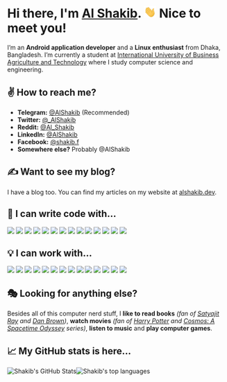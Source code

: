 # Hi there, I'm [Al Shakib](https://alshakib.dev). <img src="assets/wave.gif" width="28px"> Nice to meet you!

I’m an **Android application developer** and a **Linux enthusiast** from Dhaka, Bangladesh. I’m currently a student at [International University of Business Agriculture and Technology](https://iubat.edu) where I study computer science and engineering.

## :v: How to reach me?

- **Telegram:** [@AlShakib](https://t.me/AlShakib) (Recommended)
- **Twitter:** [@_AlShakib](https://twitter.com/_alshakib)
- **Reddit:** [@Al_Shakib](https://www.reddit.com/u/al_shakib)
- **LinkedIn:** [@AlShakib](https://www.linkedin.com/in/alshakib)
- **Facebook:** [@shakib.f](https://www.facebook.com/shakib.f)
- **Somewhere else?** Probably @AlShakib

## :writing_hand: Want to see my blog?

I have a blog too. You can find my articles on my website at [alshakib.dev](https://alshakib.dev).

## :muscle: I can write code with...

<div align="left">
  <img src="https://img.shields.io/badge/java-%23ED8B00.svg?&style=for-the-badge&logo=java&logoColor=white">
  <img src="https://img.shields.io/badge/shell_script%20-%23121011.svg?&style=for-the-badge&logo=gnu-bash&logoColor=white">
  <img src="https://img.shields.io/badge/markdown-%23000000.svg?&style=for-the-badge&logo=markdown&logoColor=white">
  <img src="https://img.shields.io/badge/python%20-%2314354C.svg?&style=for-the-badge&logo=python&logoColor=white">
  <img src="https://img.shields.io/badge/c%20-%2300599C.svg?&style=for-the-badge&logo=c&logoColor=white">
  <img src="https://img.shields.io/badge/c++%20-%2300599C.svg?&style=for-the-badge&logo=c%2B%2B&ogoColor=white">
  <img src="https://img.shields.io/badge/c%23%20-%23239120.svg?&style=for-the-badge&logo=c-sharp&logoColor=white">
  <img src="https://img.shields.io/badge/javascript%20-%23323330.svg?&style=for-the-badge&logo=javascript&logoColor=%23F7DF1E">
  <img src="https://img.shields.io/badge/jquery%20-%230769AD.svg?&style=for-the-badge&logo=jquery&logoColor=white">
  <img src="https://img.shields.io/badge/html5%20-%23E34F26.svg?&style=for-the-badge&logo=html5&logoColor=white">
  <img src="https://img.shields.io/badge/css3%20-%231572B6.svg?&style=for-the-badge&logo=css3&logoColor=white">
  <img src="https://img.shields.io/badge/php-%23777BB4.svg?&style=for-the-badge&logo=php&logoColor=white">
  <img src="https://img.shields.io/badge/bootstrap%20-%23563D7C.svg?&style=for-the-badge&logo=bootstrap&logoColor=white">
  <img src="https://img.shields.io/badge/material%20ui%20-%230081CB.svg?&style=for-the-badge&logo=material-ui&logoColor=white">
</div>

## :bulb: I can work with...

<div align="left">
  <img src="https://img.shields.io/badge/linux-%23f2dc00.svg?&style=for-the-badge&logo=linux&logoColor=black">
  <img src="https://img.shields.io/badge/git%20-%23F05033.svg?&style=for-the-badge&logo=git&logoColor=white">
  <img src="https://img.shields.io/badge/github%20-%23121011.svg?&style=for-the-badge&logo=github&logoColor=white">
  <img src="https://img.shields.io/badge/gitlab%20-%23181717.svg?&style=for-the-badge&logo=gitlab&logoColor=white">
  <img src="https://img.shields.io/badge/android sdk-%2332de84.svg?&style=for-the-badge&logo=android&logoColor=white">
  <img src="https://img.shields.io/badge/firebase-%23ffcb2b.svg?&style=for-the-badge&logo=firebase&logoColor=black">
  <img src ="https://img.shields.io/badge/sqlite-%2307405e.svg?&style=for-the-badge&logo=sqlite&logoColor=white">
  <img src="https://img.shields.io/badge/mysql-%2300f.svg?&style=for-the-badge&logo=mysql&logoColor=white">
  <img src ="https://img.shields.io/badge/MongoDB-%234ea94b.svg?&style=for-the-badge&logo=mongodb&logoColor=white">
  <img src="https://img.shields.io/badge/docker%20-%230db7ed.svg?&style=for-the-badge&logo=docker&logoColor=white">
  <img src="https://img.shields.io/badge/Google%20Cloud%20-%234285F4.svg?&style=for-the-badge&logo=google-cloud&logoColor=white">
  <img src="https://img.shields.io/badge/heroku%20-%23430098.svg?&style=for-the-badge&logo=heroku&logoColor=white">
  <img src="https://img.shields.io/badge/apache%20-%23D42029.svg?&style=for-the-badge&logo=apache&logoColor=white">
  <img src="https://img.shields.io/badge/adobe%20photoshop%20-%2331A8FF.svg?&style=for-the-badge&logo=adobe%20photoshop&logoColor=white">
</div>


## :performing_arts: Looking for anything else?

Besides all of this computer nerd stuff, I **like to read books** *(fan of [Satyajit Ray](https://en.wikipedia.org/wiki/Satyajit_Ray) and [Dan Brown](https://en.wikipedia.org/wiki/Dan_Brown))*, **watch movies** *(fan of [Harry Potter](https://en.wikipedia.org/wiki/Harry_Potter) and [Cosmos: A Spacetime Odyssey](https://en.wikipedia.org/wiki/Cosmos:_A_Spacetime_Odyssey) series)*, **listen to music** and **play computer games**.

## :chart_with_upwards_trend: My GitHub stats is here...

<div align="center">
  <a href="https://github.com/AlShakib">
    <img align="left" src="https://github-readme-stats.vercel.app/api?username=AlShakib&count_private=true&include_all_commits=true&show_icons=true&line_height=27" alt="Shakib's GitHub Stats" />
  </a>
  <a href="https://github.com/AlShakib">
    <img align="left" src="https://github-readme-stats.vercel.app/api/top-langs/?username=AlShakib&hide=javascript,css,html,php" alt="Shakib's top languages" />
  </a>
</div>

